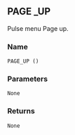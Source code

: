 ## PAGE \_UP

Pulse menu Page up.


### Name

`PAGE_UP ()`


### Parameters

`None`


### Returns

`None
`
